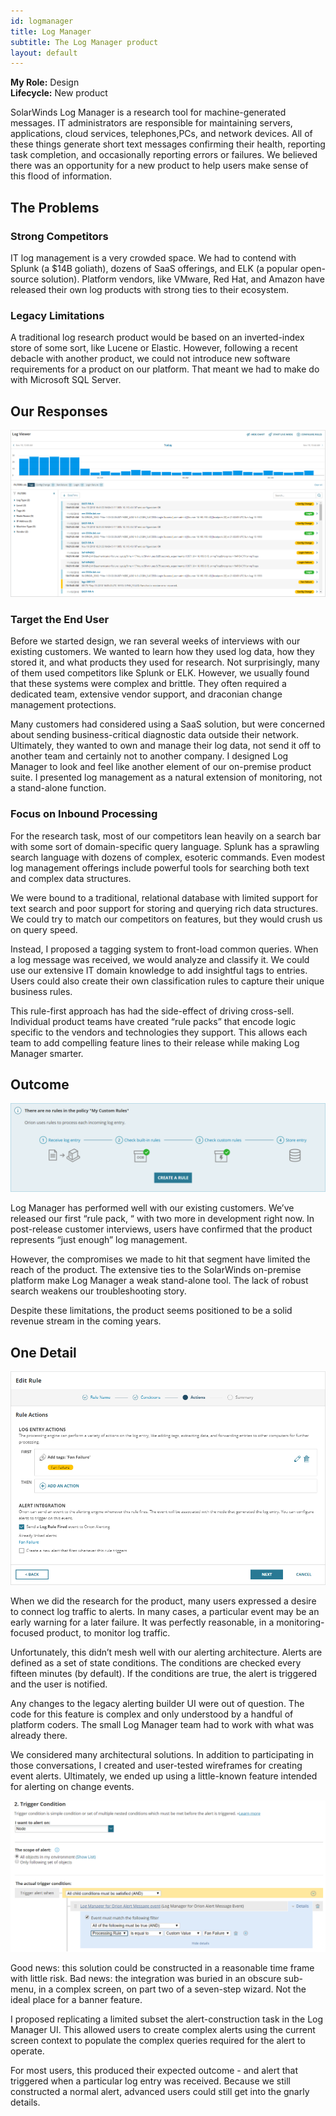 ```yaml
---
id: logmanager
title: Log Manager
subtitle: The Log Manager product
layout: default
---
```

**My Role:** Design  
**Lifecycle:** New product

SolarWinds Log Manager is a research tool for machine-generated
messages. IT administrators are responsible for maintaining servers,
applications, cloud services, telephones,PCs, and network devices. All of
these things generate short text messages confirming their health,
reporting task completion, and occasionally reporting errors or failures.
We believed there was an opportunity for a new product to help users
make sense of this flood of information.

## The Problems

### Strong Competitors
IT log management is a very crowded space. We
had to contend with Splunk (a $14B goliath), dozens of SaaS offerings,
and ELK (a popular open-source solution). Platform vendors, like
VMware, Red Hat, and Amazon have released their own log products
with strong ties to their ecosystem.

### Legacy Limitations
A traditional log research product would be based
on an inverted-index store of some sort, like Lucene or Elastic. However,
following a recent debacle with another product, we could not introduce
new software requirements for a product on our platform. That meant
we had to make do with Microsoft SQL Server.

## Our Responses

![The Log Manager research screen](../images/log_search.png)

### Target the End User
Before we started design, we ran several weeks of interviews with our
existing customers. We wanted to learn how they used log data, how they
stored it, and what products they used for research.
Not surprisingly, many of them used competitors like Splunk or ELK.
However, we usually found that these systems were complex and brittle.
They often required a dedicated team, extensive vendor support, and
draconian change management protections.

Many customers had considered using a SaaS solution, but were
concerned about sending business-critical diagnostic data outside their
network. Ultimately, they wanted to own and manage their log data, not
send it off to another team and certainly not to another company.
I designed Log Manager to look and feel like another element of our
on-premise product suite. I presented log management as a natural
extension of monitoring, not a stand-alone function.

### Focus on Inbound Processing
For the research task, most of our competitors lean heavily on a search
bar with some sort of domain-specific query language. Splunk has a
sprawling search language with dozens of complex, esoteric commands.
Even modest log management offerings include powerful tools for
searching both text and complex data structures.

We were bound to a traditional, relational database with limited support
for text search and poor support for storing and querying rich data
structures. We could try to match our competitors on features, but they
would crush us on query speed.

Instead, I proposed a tagging system to front-load common queries.
When a log message was received, we would analyze and classify it. We
could use our extensive IT domain knowledge to add insightful tags to
entries. Users could also create their own classification rules to capture
their unique business rules.

This rule-first approach has had the side-effect of driving cross-sell.
Individual product teams have created “rule packs” that encode logic
specific to the vendors and technologies they support. This allows each
team to add compelling feature lines to their release while making Log
Manager smarter.

## Outcome

![Guidance for populating a custom policy](../images/log_rules.png)

Log Manager has performed well with our existing customers. We’ve
released our first “rule pack, “ with two more in development right now.
In post-release customer interviews, users have confirmed that the
product represents “just enough” log management.

However, the compromises we made to hit that segment have limited the
reach of the product. The extensive ties to the SolarWinds on-premise
platform make Log Manager a weak stand-alone tool. The lack of robust
search weakens our troubleshooting story.

Despite these limitations, the product seems positioned to be a solid
revenue stream in the coming years.

## One Detail

![Editing a rule](../images/log_rule_builder.png)

When we did the research for the product, many users expressed a desire
to connect log traffic to alerts. In many cases, a particular event may be
an early warning for a later failure. It was perfectly reasonable, in a
monitoring-focused product, to monitor log traffic.

Unfortunately, this didn’t mesh well with our alerting architecture. Alerts
are defined as a set of state conditions. The conditions are checked every
fifteen minutes (by default). If the conditions are true, the alert is
triggered and the user is notified.

Any changes to the legacy alerting builder UI were out of question. The
code for this feature is complex and only understood by a handful of
platform coders. The small Log Manager team had to work with what was
already there.

We considered many architectural solutions. In addition to participating
in those conversations, I created and user-tested wireframes for creating
event alerts. Ultimately, we ended up using a little-known feature
intended for alerting on change events.

![Editing an Orion alert](../images/log_orion_alerting.png)

Good news: this solution could be constructed in a reasonable time
frame with little risk. Bad news: the integration was buried in an obscure
sub-menu, in a complex screen, on part two of a seven-step wizard. Not
the ideal place for a banner feature.

I proposed replicating a limited subset the alert-construction task in the
Log Manager UI. This allowed users to create complex alerts using the
current screen context to populate the complex queries required for the
alert to operate.

For most users, this produced their expected outcome - and alert that
triggered when a particular log entry was received. Because we still
constructed a normal alert, advanced users could still get into the gnarly
details.
